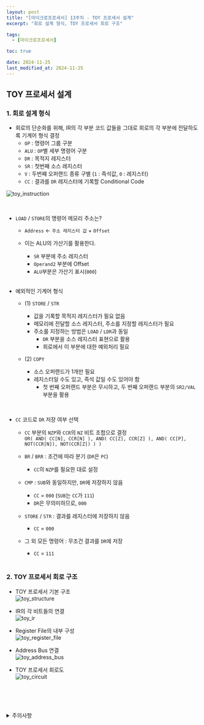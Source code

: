 ```yaml
---
layout: post
title: "[마이크로프로세서] 13주차 - TOY 프로세서 설계"
excerpt: "회로 설계 형식, TOY 프로세서 회로 구조"

tags:
  - [마이크로프로세서]

toc: true

date: 2024-11-25
last_modified_at: 2024-11-25
---
```

## TOY 프로세서 설계
### 1. 회로 설계 형식
- 회로의 단순화를 위해, IR의 각 부분 코드 값들을 그대로 회로의 각 부분에 전달하도록 기계어 형식 결정  
  - `OP` : 명령어 그룹 구분
  - `ALU` : `OP`별 세부 명령어 구분
  - `DR` : 목적지 레지스터
  - `SR` : 첫번째 소스 레지스터
  - `V` : 두번째 오퍼랜드 종류 구별 (`1` : 즉석값, `0` : 레지스터)
  - `CC` : 결과를 `DR` 레지스터에 기록할 Conditional Code  

![toy_instruction][def]  

<br>

- `LOAD` / `STORE`의 명령어 메모리 주소는?  
  - `Address` <- `주소 레지스터 값` + `Offset`
  - 이는 ALU의 가산기를 활용한다.  
    - `SR` 부분에 주소 레지스터
    - `Operand2` 부분에 Offset
    - `ALU`부분은 가산기 표시(`000`)  

    <br>

- 예외적인 기계어 형식
  - (1) `STORE` / `STR`
    - 값을 기록할 목적지 레지스터가 필요 없음
    - 메모리에 전달할 소스 레지스터, 주소를 지정할 레지스터가 필요
    - 주소를 지정하는 방법은 `LOAD` / `LDR`과 동일
      - `DR` 부분을 소스 레지스터 표현으로 활용
      - 회로에서 이 부분에 대한 예외처리 필요

  - (2) `COPY`
    - 소스 오퍼랜드가 1개만 필요
    - 레지스터일 수도 있고, 즉석 값일 수도 있어야 함
      - 첫 번째 오퍼랜드 부분은 무시하고, 두 번째 오퍼랜드 부분의 `SR2/VAL` 부분을 활용  

<br>

- `CC` 코드로 `DR` 저장 여부 선택
  - `CC` 부분의 `NZP`와 `CCR`의 `NZ` 비트 조합으로 결정  
  `OR( AND( CC[N], CCR[N] ), AND( CC[Z], CCR[Z] ), AND( CC[P], NOT(CCR[N]), NOT(CCR[Z]) ) )` 

  - `BR` / `BRR` : 조건에 따라 분기 (`DR`은 `PC`)
    - `CC`의 `NZP`를 필요한 대로 설정

  - `CMP` : `SUB`와 동일하지만, `DR`에 저장하지 않음
    - `CC` = `000` (`SUB`는 `CC`가 `111`)
    - `DR`은 무의미하므로, `000`  

  - `STORE` / `STR` : 결과를 레지스터에 저장하지 않음
    - `CC` = `000`

  - 그 외 모든 명령어 : 무조건 결과를 `DR`에 저장
    - `CC` = `111`  

    <br>

### 2. TOY 프로세서 회로 구조
- TOY 프로세서 기본 구조  
![toy_structure][def2]  

- IR의 각 비트들의 연결  
![toy_ir][def3]  

- Register File의 내부 구성  
![toy_register_file][def4]  

- Address Bus 연결  
![toy_address_bus][def5]  

- TOY 프로세서 회로도  
![toy_circuit][def6]  

<br>
<br>
<br>
<br>
<details>
<summary>주의사항</summary>
<div markdown="1">  

이 포스팅은 강원대학교 김용석 교수님의 마이크로프로세서 수업을 들으며 내용을 정리 한 것입니다.  
수업 내용에 대한 저작권은 교수님께 있으니,  
다른 곳으로의 무분별한 내용 복사를 자제해 주세요.  

</div>
</details>

[def]: https://i.imgur.com/TiXnPr2.png
[def2]: https://i.imgur.com/CH87evn.png
[def3]: https://i.imgur.com/O5wMPXo.png
[def4]: https://i.imgur.com/npiLz5q.png
[def5]: https://i.imgur.com/QpkqbW9.png
[def6]: https://i.imgur.com/1iSVxYJ.png